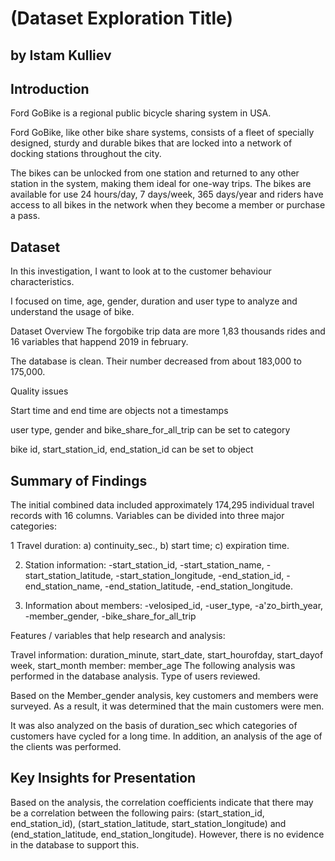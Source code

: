 # (Dataset Exploration Title)
## by Istam Kulliev


## Introduction
Ford GoBike is a regional public bicycle sharing system in USA.

Ford GoBike, like other bike share systems, consists of a fleet of specially designed, sturdy and durable bikes that are locked into a network of docking stations throughout the city.

The bikes can be unlocked from one station and returned to any other station in the system, making them ideal for one-way trips. The bikes are available for use 24 hours/day, 7 days/week, 365 days/year and riders have access to all bikes in the network when they become a member or purchase a pass.

## Dataset

In this investigation, I want to look at to the customer behaviour characteristics. 

I focused on time, age, gender, duration and user type to analyze and understand the usage of bike.

Dataset Overview
The forgobike trip data are more 1,83 thousands rides and 16 variables that happend 2019 in february.

The database is clean. Their number decreased from about 183,000 to 175,000.

Quality issues

Start time and end time are objects not a timestamps

user type, gender and bike_share_for_all_trip can be set to category

bike id, start_station_id, end_station_id can be set to object
## Summary of Findings

The initial combined data included approximately 174,295 individual travel records with 16 columns. Variables can be divided into three major categories:

1 Travel duration: a) continuity_sec., b) start time; c) expiration time.

2. Station information:
-start_station_id, -start_station_name, -start_station_latitude, -start_station_longitude, -end_station_id, -end_station_name, -end_station_latitude, -end_station_longitude.

3. Information about members:
-velosiped_id, -user_type, -a'zo_birth_year, -member_gender, -bike_share_for_all_trip

Features / variables that help research and analysis:

Travel information: duration_minute, start_date, start_hourofday, start_dayof week, start_month
member: member_age
The following analysis was performed in the database analysis. Type of users reviewed.

Based on the Member_gender analysis, key customers and members were surveyed. As a result, it was determined that the main customers were men.

It was also analyzed on the basis of duration_sec which categories of customers have cycled for a long time. In addition, an analysis of the age of the clients was performed.


## Key Insights for Presentation

Based on the analysis, the correlation coefficients indicate that there may be a correlation between the following pairs: (start_station_id, end_station_id), (start_station_latitude, start_station_longitude) and (end_station_latitude, end_station_longitude). However, there is no evidence in the database to support this.
